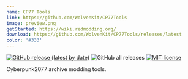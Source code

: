 ```yaml
---
name: CP77 Tools
link: https://github.com/WolvenKit/CP77Tools
image: preview.png
getStarted: https://wiki.redmodding.org/
download: https://github.com/WolvenKit/CP77Tools/releases/latest
color: '#333'
---
```

[![GitHub release (latest by date)](https://img.shields.io/github/v/release/rfuzzo/cp77tools?include_prereleases)](https://github.com/rfuzzo/cp77tools/releases)
![GitHub all releases](https://img.shields.io/github/downloads/rfuzzo/cp77tools/total)
[![MIT license](https://img.shields.io/badge/License-MIT-blue.svg)](https://lbesson.mit-license.org/)

Cyberpunk2077 archive modding tools.


